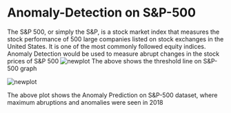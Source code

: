 # Anomaly-Detection on S&P-500
The S&amp;P 500, or simply the S&amp;P, is a stock market index that measures the stock performance of 500 large companies listed on stock exchanges in the United States. It is one of the most commonly followed equity indices. Anomaly Detection would be used to measure abrupt changes in the stock prices of S&amp;P 500
![newplot](https://user-images.githubusercontent.com/62715739/92800161-0d4c3000-f3d2-11ea-995c-8b4a980248eb.png)
        The above shows the threshold line on S&P-500 graph 

![newplot](https://user-images.githubusercontent.com/62715739/92801164-fe19b200-f3d2-11ea-8658-af1286501cfc.png)

The above plot shows the Anomaly Prediction on S&P-500 dataset, where maximum abruptions and anomalies were seen in 2018
